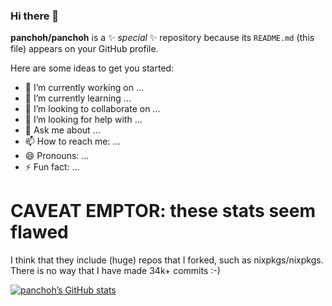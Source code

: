 ### Hi there 👋

**panchoh/panchoh** is a ✨ _special_ ✨ repository because its `README.md` (this file) appears on your GitHub profile.

Here are some ideas to get you started:

- 🔭 I’m currently working on ...
- 🌱 I’m currently learning ...
- 👯 I’m looking to collaborate on ...
- 🤔 I’m looking for help with ...
- 💬 Ask me about ...
- 📫 How to reach me: ...
- 😄 Pronouns: ...
- ⚡ Fun fact: ...

# CAVEAT EMPTOR: these stats seem flawed
I think that they include (huge) repos that I forked, such as nixpkgs/nixpkgs.
There is no way that I have made 34k+ commits :-)

[![panchoh’s GitHub stats](https://github-readme-stats.vercel.app/api?username=panchoh&include_all_commits=true&count_private=true&show_icons=true&theme=dracula)](https://github.com/panchoh)
